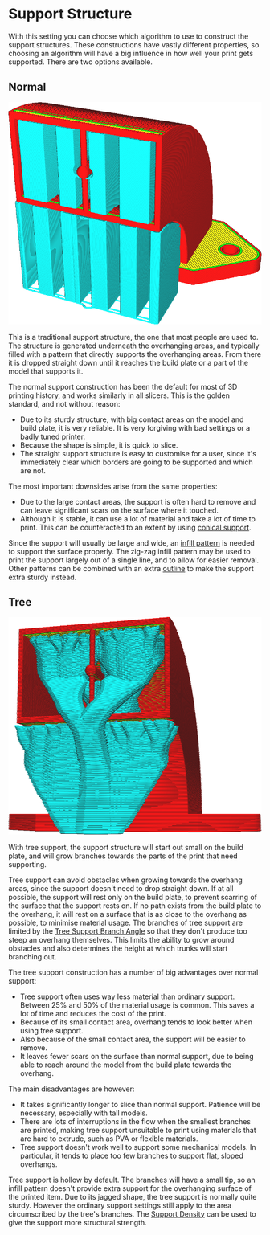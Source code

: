 Support Structure
====
With this setting you can choose which algorithm to use to construct the support structures. These constructions have vastly different properties, so choosing an algorithm will have a big influence in how well your print gets supported. There are two options available.

Normal
----
![Normal support construction](../images/support_type_everywhere.png)

This is a traditional support structure, the one that most people are used to. The structure is generated underneath the overhanging areas, and typically filled with a pattern that directly supports the overhanging areas. From there it is dropped straight down until it reaches the build plate or a part of the model that supports it.

The normal support construction has been the default for most of 3D printing history, and works similarly in all slicers. This is the golden standard, and not without reason:
* Due to its sturdy structure, with big contact areas on the model and build plate, it is very reliable. It is very forgiving with bad settings or a badly tuned printer.
* Because the shape is simple, it is quick to slice.
* The straight support structure is easy to customise for a user, since it's immediately clear which borders are going to be supported and which are not.

The most important downsides arise from the same properties:
* Due to the large contact areas, the support is often hard to remove and can leave significant scars on the surface where it touched.
* Although it is stable, it can use a lot of material and take a lot of time to print. This can be counteracted to an extent by using [conical support](../experimental/conical_overhang_enabled.md).

Since the support will usually be large and wide, an [infill pattern](support_pattern.md) is needed to support the surface properly. The zig-zag infill pattern may be used to print the support largely out of a single line, and to allow for easier removal. Other patterns can be combined with an extra [outline](support_wall_count.md) to make the support extra sturdy instead.

Tree
----
![Tree support](../images/support_tree_enable.png)

With tree support, the support structure will start out small on the build plate, and will grow branches towards the parts of the print that need supporting.

Tree support can avoid obstacles when growing towards the overhang areas, since the support doesn't need to drop straight down. If at all possible, the support will rest only on the build plate, to prevent scarring of the surface that the support rests on. If no path exists from the build plate to the overhang, it will rest on a surface that is as close to the overhang as possible, to minimise material usage. The branches of tree support are limited by the [Tree Support Branch Angle](../experimental/support_tree_angle.md) so that they don't produce too steep an overhang themselves. This limits the ability to grow around obstacles and also determines the height at which trunks will start branching out.

The tree support construction has a number of big advantages over normal support:
* Tree support often uses way less material than ordinary support. Between 25% and 50% of the material usage is common. This saves a lot of time and reduces the cost of the print.
* Because of its small contact area, overhang tends to look better when using tree support.
* Also because of the small contact area, the support will be easier to remove.
* It leaves fewer scars on the surface than normal support, due to being able to reach around the model from the build plate towards the overhang.

The main disadvantages are however:
* It takes significantly longer to slice than normal support. Patience will be necessary, especially with tall models.
* There are lots of interruptions in the flow when the smallest branches are printed, making tree support unsuitable to print using materials that are hard to extrude, such as PVA or flexible materials.
* Tree support doesn't work well to support some mechanical models. In particular, it tends to place too few branches to support flat, sloped overhangs.

Tree support is hollow by default. The branches will have a small tip, so an infill pattern doesn't provide extra support for the overhanging surface of the printed item. Due to its jagged shape, the tree support is normally quite sturdy. However the ordinary support settings still apply to the area circumscribed by the tree's branches. The [Support Density](support_infill_rate.md) can be used to give the support more structural strength.